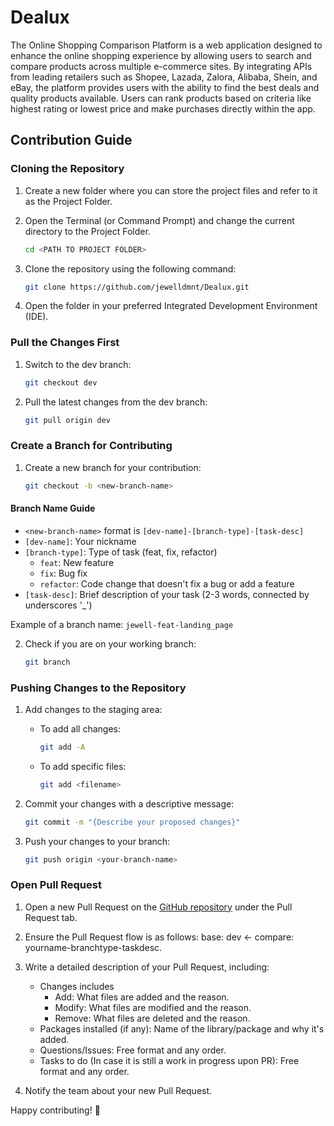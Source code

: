 # Dealux

The Online Shopping Comparison Platform is a web application designed to enhance the online shopping experience by allowing users to search and compare products across multiple e-commerce sites. By integrating APIs from leading retailers such as Shopee, Lazada, Zalora, Alibaba, Shein, and eBay, the platform provides users with the ability to find the best deals and quality products available. Users can rank products based on criteria like highest rating or lowest price and make purchases directly within the app.

## Contribution Guide

### Cloning the Repository

1. Create a new folder where you can store the project files and refer to it as the Project Folder.

2. Open the Terminal (or Command Prompt) and change the current directory to the Project Folder.

   ```bash
   cd <PATH TO PROJECT FOLDER>
   ```

3. Clone the repository using the following command:

   ```bash
   git clone https://github.com/jewelldmnt/Dealux.git
   ```

4. Open the folder in your preferred Integrated Development Environment (IDE).

### Pull the Changes First

1. Switch to the dev branch:

   ```bash
   git checkout dev
   ```

2. Pull the latest changes from the dev branch:
   ```bash
   git pull origin dev
   ```

### Create a Branch for Contributing

1. Create a new branch for your contribution:
   ```bash
   git checkout -b <new-branch-name>
   ```

#### Branch Name Guide

- `<new-branch-name>` format is `[dev-name]-[branch-type]-[task-desc]`
- `[dev-name]`: Your nickname
- `[branch-type]`: Type of task (feat, fix, refactor)
  - `feat`: New feature
  - `fix`: Bug fix
  - `refactor`: Code change that doesn't fix a bug or add a feature
- `[task-desc]`: Brief description of your task (2-3 words, connected by underscores '\_')

Example of a branch name: `jewell-feat-landing_page`

2. Check if you are on your working branch:
   ```bash
   git branch
   ```

### Pushing Changes to the Repository

1. Add changes to the staging area:

   - To add all changes:
     ```bash
     git add -A
     ```
   - To add specific files:
     ```bash
     git add <filename>
     ```

2. Commit your changes with a descriptive message:

   ```bash
   git commit -m "{Describe your proposed changes}"
   ```

3. Push your changes to your branch:
   ```bash
   git push origin <your-branch-name>
   ```

### Open Pull Request

1. Open a new Pull Request on the [GitHub repository](https://github.com/jewelldmnt/Gensai-Lexical-Analyzer) under the Pull Request tab.

2. Ensure the Pull Request flow is as follows: base: dev <- compare: yourname-branchtype-taskdesc.

3. Write a detailed description of your Pull Request, including:

   - Changes includes
     - Add: What files are added and the reason.
     - Modify: What files are modified and the reason.
     - Remove: What files are deleted and the reason.
   - Packages installed (if any): Name of the library/package and why it's added.
   - Questions/Issues: Free format and any order.
   - Tasks to do (In case it is still a work in progress upon PR): Free format and any order.

4. Notify the team about your new Pull Request.

Happy contributing! 🚀
